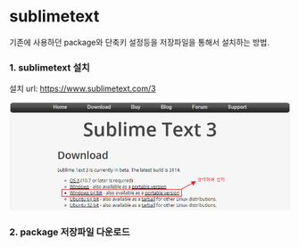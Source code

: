 # sublimetext

기존에 사용하던 package와 단축키 설정등을 저장파일을 통해서 설치하는 방법.

### 1. sublimetext 설치

설치 url: <https://www.sublimetext.com/3>

![설치](images/image01.png "이미지제목")

### 2. package 저장파일 다운로드



